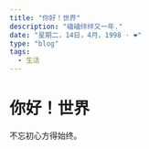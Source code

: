 ```yaml
---
title: "你好！世界"
description: "磕磕绊绊又一年."
date: "星期二，14日，4月，1998 · ❤️"
type: "blog"
tags:
  - 生活
---
```


# 你好！世界

不忘初心方得始终。


<Vssue/>